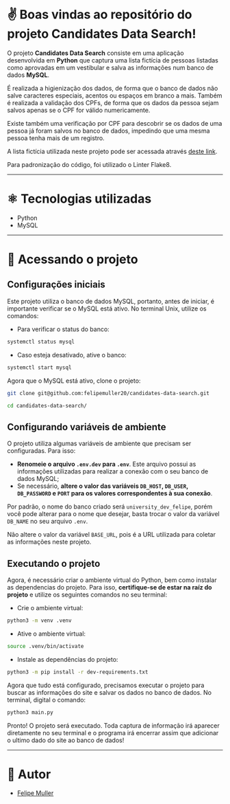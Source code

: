 # ✌️ Boas vindas ao repositório do projeto Candidates Data Search!

O projeto **Candidates Data Search** consiste em uma aplicação desenvolvida em **Python** que captura uma lista fictícia de pessoas listadas como aprovadas em um vestibular e salva as informações num banco de dados **MySQL**.

É realizada a higienização dos dados, de forma que o banco de dados não salve caracteres especiais, acentos ou espaços em branco a mais. Também é realizada a validação dos CPFs, de forma que os dados da pessoa sejam salvos apenas se o CPF for válido numericamente.

Existe também uma verificação por CPF para descobrir se os dados de uma pessoa já foram salvos no banco de dados, impedindo que uma mesma pessoa tenha mais de um registro.

A lista fictícia utilizada neste projeto pode ser acessada através [deste link](https://sample-university-site.herokuapp.com/).

Para padronização do código, foi utilizado o Linter Flake8.

---

# ⚛️ Tecnologias utilizadas

- Python
- MySQL

---

# 👀 Acessando o projeto

## Configurações iniciais

Este projeto utiliza o banco de dados MySQL, portanto, antes de iniciar, é importante verificar se o MySQL está ativo. No terminal Unix, utilize os comandos:

- Para verificar o status do banco:
```bash
systemctl status mysql
```
- Caso esteja desativado, ative o banco:
```bash
systemctl start mysql
```

Agora que o MySQL está ativo, clone o projeto:

```bash
git clone git@github.com:felipemuller20/candidates-data-search.git
```
```bash
cd candidates-data-search/
```

## Configurando variáveis de ambiente

O projeto utiliza algumas variáveis de ambiente que precisam ser configuradas. Para isso:

- **Renomeie o arquivo `.env.dev` para `.env`**. Este arquivo possui as informações utilizadas para realizar a conexão com o seu banco de dados MySQL;
- Se necessário, **altere o valor das variáveis `DB_HOST`, `DB_USER`, `DB_PASSWORD` e `PORT` para os valores correspondentes à sua conexão**.

Por padrão, o nome do banco criado será `university_dev_felipe`, porém você pode alterar para o nome que desejar, basta trocar o valor da variável `DB_NAME` no seu arquivo `.env`.

Não altere o valor da variável `BASE_URL`, pois é a URL utilizada para coletar as informações neste projeto.

## Executando o projeto

Agora, é necessário criar o ambiente virtual do Python, bem como instalar as dependencias do projeto. Para isso, **certifique-se de estar na raíz do projeto** e utilize os seguintes comandos no seu terminal:

- Crie o ambiente virtual:
```bash
python3 -m venv .venv
```
- Ative o ambiente virtual:
```bash
source .venv/bin/activate
```
- Instale as dependências do projeto:
```bash
python3 -m pip install -r dev-requirements.txt
```

Agora que tudo está configurado, precisamos executar o projeto para buscar as informações do site e salvar os dados no banco de dados. No terminal, digital o comando:

```bash
python3 main.py
```

Pronto! O projeto será executado. Toda captura de informação irá aparecer diretamente no seu terminal e o programa irá encerrar assim que adicionar o ultimo dado do site ao banco de dados!

---

# 👥 Autor
- [Felipe Muller](https://github.com/felipemuller20)
